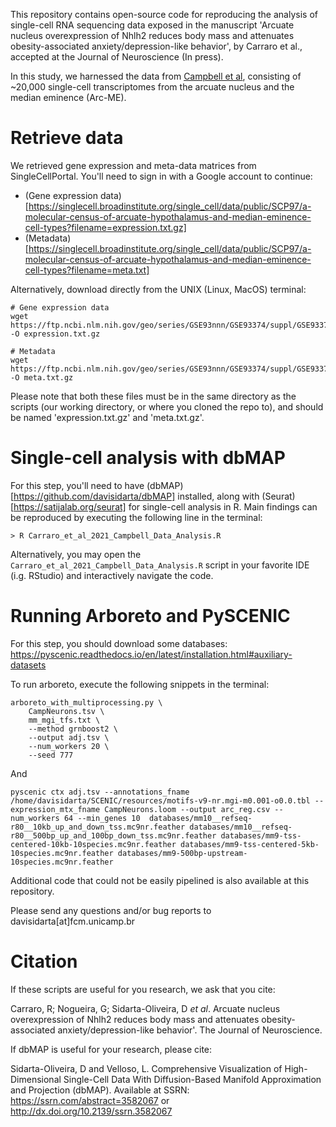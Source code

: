This repository contains open-source code for reproducing the analysis of single-cell RNA sequencing data exposed in the manuscript 'Arcuate nucleus overexpression of Nhlh2 reduces body mass and attenuates obesity-associated anxiety/depression-like behavior', by Carraro et al., accepted at the Journal of Neuroscience (In press).

In this study, we harnessed the data from [Campbell et al](https://doi.org/10.1038/nn.4495), consisting of ~20,000 single-cell transcriptomes from the arcuate nucleus and the median eminence (Arc-ME).

# Retrieve data
  We retrieved gene expression and meta-data matrices from SingleCellPortal. You'll need to sign in with a Google account to continue:
  - (Gene expression data)[https://singlecell.broadinstitute.org/single_cell/data/public/SCP97/a-molecular-census-of-arcuate-hypothalamus-and-median-eminence-cell-types?filename=expression.txt.gz]
  - (Metadata)[https://singlecell.broadinstitute.org/single_cell/data/public/SCP97/a-molecular-census-of-arcuate-hypothalamus-and-median-eminence-cell-types?filename=meta.txt]

  Alternatively, download directly from the UNIX (Linux, MacOS) terminal:
  ```
  # Gene expression data
  wget https://ftp.ncbi.nlm.nih.gov/geo/series/GSE93nnn/GSE93374/suppl/GSE93374_Merged_all_020816_DGE.txt.gz -O expression.txt.gz
  
  # Metadata
  wget https://ftp.ncbi.nlm.nih.gov/geo/series/GSE93nnn/GSE93374/suppl/GSE93374_cell_metadata.txt.gz -O meta.txt.gz
  ```
  
  Please note that both these files must be in the same directory as the scripts (our working directory, or where you cloned the repo to), and should be named 'expression.txt.gz' and 'meta.txt.gz'.

# Single-cell analysis with dbMAP

  For this step, you'll need to have (dbMAP)[https://github.com/davisidarta/dbMAP] installed, along with (Seurat)[https://satijalab.org/seurat] for single-cell analysis in R.
  Main findings can be reproduced by executing the following line in the terminal:
  
  ```
  > R Carraro_et_al_2021_Campbell_Data_Analysis.R
  ```
  Alternatively, you may open the `Carraro_et_al_2021_Campbell_Data_Analysis.R` script in your favorite IDE (i.g. RStudio) and interactively navigate the code.
  
  
# Running Arboreto and PySCENIC

  For this step, you should download some databases: https://pyscenic.readthedocs.io/en/latest/installation.html#auxiliary-datasets
  
  To run arboreto, execute the following snippets in the terminal: 
  
  
```
arboreto_with_multiprocessing.py \
    CampNeurons.tsv \
    mm_mgi_tfs.txt \
    --method grnboost2 \
    --output adj.tsv \
    --num_workers 20 \
    --seed 777
```
    
    
 And
 
 ```
pyscenic ctx adj.tsv --annotations_fname /home/davisidarta/SCENIC/resources/motifs-v9-nr.mgi-m0.001-o0.0.tbl --expression_mtx_fname CampNeurons.loom --output arc_reg.csv --num_workers 64 --min_genes 10  databases/mm10__refseq-r80__10kb_up_and_down_tss.mc9nr.feather databases/mm10__refseq-r80__500bp_up_and_100bp_down_tss.mc9nr.feather databases/mm9-tss-centered-10kb-10species.mc9nr.feather databases/mm9-tss-centered-5kb-10species.mc9nr.feather databases/mm9-500bp-upstream-10species.mc9nr.feather
```

Additional code that could not be easily pipelined is also available at this repository.


Please send any questions and/or bug reports to davisidarta[at]fcm.unicamp.br


# Citation

  If these scripts are useful for you research, we ask that you cite: 
  
  Carraro, R; Nogueira, G; Sidarta-Oliveira, D _et al_. Arcuate nucleus overexpression of Nhlh2 reduces body mass and attenuates obesity-associated anxiety/depression-like behavior'. The Journal of Neuroscience.
  
  If dbMAP is useful for your research, please cite:
    
  Sidarta-Oliveira, D and Velloso, L. Comprehensive Visualization of High-Dimensional Single-Cell Data With Diffusion-Based Manifold Approximation and Projection (dbMAP).
  Available at SSRN: https://ssrn.com/abstract=3582067 or http://dx.doi.org/10.2139/ssrn.3582067
  
